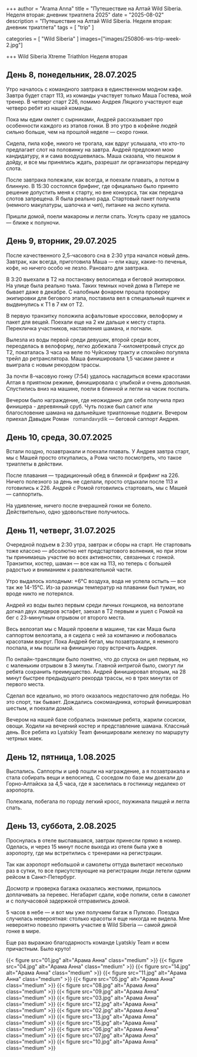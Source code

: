 

+++
author = "Arama Anna"
title = "Путешествие на Алтай Wild Siberia. Неделя вторая: дневник триатлета 2025"
date = "2025-08-02"
description = "Путешествие на Алтай Wild Siberia. Неделя вторая: дневник триатлета"
tags = [
    "trip"
]

categories = [
    "Wild Siberia"
]
images=["images/250806-ws-trip-week-2.jpg"]

+++
Wild Siberia Xtreme Triathlon
Неделя вторая

<!--more-->
## День 8, понедельник, 28.07.2025

Утро началось с командного завтрака в единственном модном кафе. Завтра будет старт 113, из команды участвует только Маша Гостева, мой тренер. В четверг старт 226, помимо Андрея Ляцкого участвуют еще четверо ребят из нашей команды. 

Пока мы едим омлет с сырниками, Андрей рассказывает про особенности каждого из этапов гонки. В это утро в кофейне людей сильно больше, чем на прошлой неделе — скоро гонки.

Сидела, пила кофе, никого не трогала, как вдруг услышала, что кто-то предлагает слот на половинку на завтра. Андрей предложил мою кандидатуру, я и сама воодушевилась. Маша сказала, что пешком я дойду, и все мы принялись ждать, разрешат ли организаторы передачу слота.

После завтрака полежали, как всегда, и поехали плавать, а потом в блинную. В 15:30 состоялся брифинг, где официально было принято решение допустить меня к старту, но вне конкурса, так как передача слотов запрещена. Я была реально рада. Стартовый пакет получила (немного макулатуры, шапочка и чип), питание на экспо купила.

Пришли домой, поели макароны и легли спать. Уснуть сразу не удалось — ближе к полуночи.

## День 9, вторник, 29.07.2025

После качественного 2,5-часового сна в 2:30 утра начался новый день. Завтрак, как всегда, приготовила Маша — ели кашу, какие-то печенья, кофе, но ничего особо не лезло. Рановато для завтрака.

В 3:20 выехали в Т2 на постановку велосипеда и беговой экипировки. На улице была реально тьма. Таких темных ночей дома в Питере не бывает даже в декабре. С налобным фонарем прошла проверку экипировки для бегового этапа, поставила вел в специальный ящичек и выдвинулись к Т1 в 7 км от Т2. 

В первую транзитку положила асфальтовые кроссовки, велоформу и пакет для вещей. Поехали еще на 2 км дальше к месту старта. Перекличка участников, наставления шамана, и погнали.

Вылезла из воды первой среди девушек, второй среди всех, переоделась в велоформу, легко добежала 7-километровый спуск до Т2, покаталась 3 часа на веле по Чуйскому тракту и спокойно погуляла трейл до ретранслятора. Маша финишировала 1,5 часами ранее и выиграла с новым рекордом трассы.

За почти 8-часовую гонку (7:54) удалось насладиться всеми красотами Алтая в приятном режиме, финишировала с улыбкой и очень довольная. Спустились вниз на машине, поели в блинной и легли на часик поспать. 

Вечером было награждение, где неожиданно для себя получила приз финишера - деревянный сруб. Чуть позже был салют или благословение шамана на дальнейшие триатлонные подвиги. Вечером приехал Давыдик Роман <a href="https://www.instagram.com/romandavydik" target="_blank" style="text-decoration: none; color: #333; transition: color 0.3s;" >
  <i class="fa-brands fa-instagram" style="font-size: 20px; color: #0088cc; margin-right: 8px"></i>
  romandavydik</a> — беговой саппорт Андрея.

## День 10, среда, 30.07.2025

Встали поздно, позавтракали и поехали плавать. У Андрея завтра старт, мы с Машей просто откупались, а Рома чисто посмотреть, что такое триатлеты в действии. 

После плавания — традиционный обед в блинной и брифинг на 226. Ничего полезного за день не сделали, просто отдыхали после 113 и готовились к 226. Андрей с Ромой готовились стартовать, мы с Машей — саппортить. 

На удивление, ничего после вчерашней гонки не болело. Действительно, одно удовольствие получилось.

## День 11, четверг, 31.07.2025

Очередной подъем в 2:30 утра, завтрак и сборы на старт. Не стартовать тоже классно — абсолютно нет предстартового волнения, но при этом ты принимаешь участие во всех активностях, связанных с гонкой. Транзитки, костер, шаман — все как на 113, но теперь с большей радостью и вниманием к развлекательной части.

Утро выдалось холодным: +6°C воздуха, вода не успела остыть — все так же 14-15°C. Из-за разницы температур на плавании был туман, но вроде никто не потерялся. 

Андрей из воды вылез первым среди личных гонщиков, на велоэтапе догнал двух лидеров эстафет, заехал в Т2 первым и ушел с Ромой на бег с 23-минутным отрывом от второго места. 

Весь велоэтап мы с Машей провели в машине, так как Маша была саппортом велоэтапа, а я сидела с ней за компанию и любовалась красотами вокруг. Пока Андрей бегал, мы позавтракали, я немного поспала, и мы пошли на финишную гору встречать Андрея. 

По онлайн-трансляции было понятно, что до спуска он шел первым, но с маленьким отрывом в 3 минуты. Главной интригой было, смогут ли ребята сохранить преимущество. Андрей финишировал вторым, на 28 минут быстрее предыдущего рекорда трассы, но в трех минутах от первого места. 

Сделал все идеально, но этого оказалось недостаточно для победы. Но это спорт, так бывает. Дождались сокомандника, который финишировал шестым, и поехали домой. 

Вечером на нашей базе собрались знакомые ребята, жарили сосиски, овощи. Ходили на вечерний костер и представление шамана. Классный день. Все ребята из Lyatskiy Team финишировали железку по маршруту четрных маек.

## День 12, пятница, 1.08.2025

Выспались. Саппорты и шеф пошли на награждение, а я позавтракала и стала собирать вещи и велосипед. С соседом по базе мы доехали до Горно-Алтайска за 4,5 часа, где я заселилась в гостиницу недалеко от аэропорта. 

Полежала, побегала по городу легкий кросс, поужинала пиццей и легла спать.

## День 13, суббота, 2.08.2025

Проснулась в отеле выспавшаяся, завтрак принесли прямо в номер. Оделась, и через 15 минут после выхода из отеля была уже в аэропорту, где мы встретились с тренерами на регистрации. 

Так как аэропорт небольшой и самолеты оттуда вылетают несколько раз в сутки, то все присутствующие на регистрации люди летели одним рейсом в Санкт-Петербург. 

Досмотр и проверка багажа оказались жесткими, пришлось доплачивать за перевес. Негабарит сдали, кофе попили, сели в самолет и с получасовой задержкой отправились домой. 

5 часов в небе — и вот мы уже получаем багаж в Пулково. Поездка случилась невероятная: столько красоты я еще никогда не видела. Мне невероятно повезло принять участие в Wild Siberia — самой дикой гонке в мире. 

Еще раз выражаю благодарность команде Lyatskiy Team и всем причастным. Было круто!



{{< figure src="01.jpg" alt="Арама Анна" class="medium" >}}
{{< figure src="04.jpg" alt="Арама Анна" class="medium" >}}
{{< figure src="14.jpg" alt="Арама Анна" class="medium" >}}
{{< figure src="11.jpg" alt="Арама Анна" class="medium" >}}
{{< figure src="05.jpg" alt="Арама Анна" class="medium" >}}
{{< figure src="08.jpg" alt="Арама Анна" class="medium" >}}
{{< figure src="09.jpg" alt="Арама Анна" class="medium" >}}
{{< figure src="03.jpg" alt="Арама Анна" class="medium" >}}
{{< figure src="12.jpg" alt="Арама Анна" class="medium" >}}
{{< figure src="02.jpg" alt="Арама Анна" class="medium" >}}
{{< figure src="13.jpg" alt="Арама Анна" class="medium" >}}
{{< figure src="15.jpg" alt="Арама Анна" class="medium" >}}
{{< figure src="06.jpg" alt="Арама Анна" class="medium" >}}
{{< figure src="07.jpg" alt="Арама Анна" class="medium" >}}
{{< figure src="10.jpg" alt="Арама Анна" class="medium" >}}
